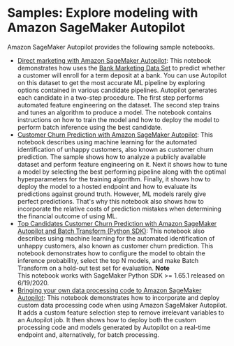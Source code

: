 # Samples: Explore modeling with Amazon SageMaker Autopilot<a name="autopilot-samples"></a>

Amazon SageMaker Autopilot provides the following sample notebooks\.
+ [ Direct marketing with Amazon SageMaker Autopilot](https://sagemaker-examples.readthedocs.io/en/latest/autopilot/sagemaker_autopilot_direct_marketing.html): This notebook demonstrates how uses the [Bank Marketing Data Set](https://archive.ics.uci.edu/ml/datasets/bank+marketing) to predict whether a customer will enroll for a term deposit at a bank\. You can use Autopilot on this dataset to get the most accurate ML pipeline by exploring options contained in various candidate pipelines\. Autopilot generates each candidate in a two\-step procedure\. The first step performs automated feature engineering on the dataset\. The second step trains and tunes an algorithm to produce a model\. The notebook contains instructions on how to train the model and how to deploy the model to perform batch inference using the best candidate\.
+ [Customer Churn Prediction with Amazon SageMaker Autopilot](https://sagemaker-examples.readthedocs.io/en/latest/autopilot/autopilot_customer_churn.html): This notebook describes using machine learning for the automated identification of unhappy customers, also known as customer churn prediction\. The sample shows how to analyze a publicly available dataset and perform feature engineering on it\. Next it shows how to tune a model by selecting the best performing pipeline along with the optimal hyperparameters for the training algorithm\. Finally, it shows how to deploy the model to a hosted endpoint and how to evaluate its predictions against ground truth\. However, ML models rarely give perfect predictions\. That's why this notebook also shows how to incorporate the relative costs of prediction mistakes when determining the financial outcome of using ML\.
+ [Top Candidates Customer Churn Prediction with Amazon SageMaker Autopilot and Batch Transform \(Python SDK\)](https://sagemaker-examples.readthedocs.io/en/latest/autopilot/autopilot_customer_churn_high_level_with_evaluation.html): This notebook also describes using machine learning for the automated identification of unhappy customers, also known as customer churn prediction\. This notebook demonstrates how to configure the model to obtain the inference probability, select the top N models, and make Batch Transform on a hold\-out test set for evaluation\. 
**Note**  
This notebook works with SageMaker Python SDK >= 1\.65\.1 released on 6/19/2020\.
+ [Bringing your own data processing code to Amazon SageMaker Autopilot](https://sagemaker-examples.readthedocs.io/en/latest/autopilot/custom-feature-selection/Feature_selection_autopilot.html): This notebook demonstrates how to incorporate and deploy custom data processing code when using Amazon SageMaker Autopilot\. It adds a custom feature selection step to remove irrelevant variables to an Autopilot job\. It then shows how to deploy both the custom processing code and models generated by Autopilot on a real\-time endpoint and, alternatively, for batch processing\. 